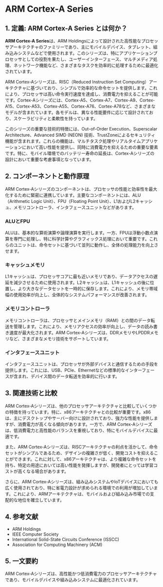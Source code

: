 # ARM Cortex-A Series

## 1. 定義: **ARM Cortex-A Series** とは何か？
**ARM Cortex-A Series**は、ARM Holdingsによって設計された高性能なプロセッサアーキテクチャのファミリーであり、主にモバイルデバイス、タブレット、組み込みシステムなどで使用されます。このシリーズは、特にアプリケーションプロセッサとしての役割を果たし、ユーザーインターフェース、マルチメディア処理、ネットワーク機能など、さまざまなタスクを効率的に処理するために最適化されています。

ARM Cortex-Aシリーズは、RISC（Reduced Instruction Set Computing）アーキテクチャに基づいており、シンプルで効率的な命令セットを提供します。これにより、プロセッサは高い命令実行速度を達成し、消費電力を抑えることが可能です。Cortex-Aシリーズには、Cortex-A5、Cortex-A7、Cortex-A9、Cortex-A15、Cortex-A53、Cortex-A55、Cortex-A76、Cortex-A78など、さまざまなモデルが含まれています。各モデルは、異なる性能要件に応じて設計されており、スケーラビリティと柔軟性を持っています。

このシリーズの重要な技術的特徴には、Out-of-Order Execution、Superscalar Architecture、Advanced SIMD (NEON) 技術、TrustZoneによるセキュリティ機能が含まれます。これらの機能は、マルチタスク処理やリアルタイムアプリケーションにおいて高い性能を提供し、同時に消費電力を抑えるための重要な要素です。特に、モバイル環境でのバッテリー寿命の延長は、Cortex-Aシリーズの設計において重要な考慮事項となっています。

## 2. コンポーネントと動作原理
ARM Cortex-Aシリーズのコンポーネントは、プロセッサの性能と効率性を最大化するために緊密に連携しています。主要なコンポーネントには、ALU（Arithmetic Logic Unit）、FPU（Floating Point Unit）、L1およびL2キャッシュ、メモリコントローラ、インタフェースユニットなどがあります。

### ALUとFPU
ALUは、基本的な算術演算や論理演算を実行します。一方、FPUは浮動小数点演算を専門に処理し、特に科学計算やグラフィックス処理において重要です。これらのユニットは、命令セットに基づいて並列に動作し、全体の処理能力を向上させます。

### キャッシュメモリ
L1キャッシュは、プロセッサコアに最も近いメモリであり、データアクセスの遅延を減少させるために使用されます。L2キャッシュは、L1キャッシュの後に位置し、より大きなデータセットを一時的に保存します。これにより、メモリ帯域幅の使用効率が向上し、全体的なシステムパフォーマンスが改善されます。

### メモリコントローラ
メモリコントローラは、プロセッサとメインメモリ（RAM）との間のデータ転送を管理します。これにより、メモリアクセスの効率が向上し、データの読み書き速度が最大化されます。ARM Cortex-Aシリーズは、DDRメモリやLPDDRメモリなど、さまざまなメモリ技術をサポートしています。

### インタフェースユニット
インタフェースユニットは、プロセッサが外部デバイスと通信するための手段を提供します。これには、USB、PCIe、Ethernetなどの標準的なインターフェースが含まれ、デバイス間のデータ転送を効率的に行います。

## 3. 関連技術と比較
ARM Cortex-Aシリーズは、他のプロセッサアーキテクチャと比較していくつかの特徴を持っています。特に、x86アーキテクチャとの比較が重要です。x86は、主にデスクトップやサーバー向けに設計されており、強力な性能を提供しますが、消費電力が高くなる傾向があります。一方で、ARM Cortex-Aシリーズは、低消費電力と高性能のバランスを重視しており、特にモバイルデバイスに最適です。

また、ARM Cortex-Aシリーズは、RISCアーキテクチャの利点を活かして、命令セットがシンプルであるため、デザインの複雑さが低く、開発コストを抑えることができます。これに対して、x86アーキテクチャは、より複雑な命令セットを持ち、特定の用途においては高い性能を発揮しますが、開発者にとっては学習コストが高くなる場合があります。

さらに、ARM Cortex-Aシリーズは、組み込みシステムやIoTデバイスにおいても広く使用されており、特に省電力設計が求められる環境での利用が増加しています。これにより、ARMアーキテクチャは、モバイルおよび組み込み市場での支配的な地位を確立しています。

## 4. 参考文献
- ARM Holdings
- IEEE Computer Society
- International Solid-State Circuits Conference (ISSCC)
- Association for Computing Machinery (ACM)

## 5. 一文要約
ARM Cortex-Aシリーズは、高性能かつ低消費電力のプロセッサアーキテクチャであり、モバイルデバイスや組み込みシステムに最適化されています。